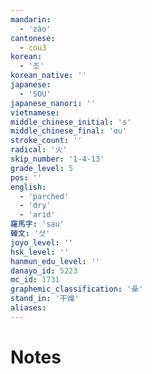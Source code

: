 ```yaml
---
mandarin:
  - 'zào'
cantonese:
  - cou3
korean:
  - '조'
korean_native: ''
japanese:
  - 'SOU'
japanese_nanori: ''
vietnamese:
middle_chinese_initial: 's'
middle_chinese_final: 'ɑu'
stroke_count: ''
radical: '火'
skip_number: '1-4-13'
grade_level: 5
pos: ''
english:
  - 'parched'
  - 'dry'
  - 'arid'
羅馬字: 'sau'
韓文: '삿'
joyo_level: ''
hsk_level: ''
hanmun_edu_level: ''
danayo_id: 5223
mc_id: 1731
graphemic_classification: '喿'
stand_in: '干燥'
aliases:
---
```


# Notes

